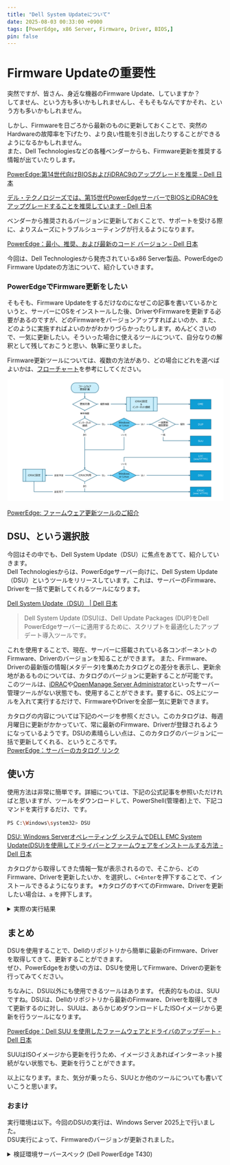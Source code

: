 ```yaml
---
title: "Dell System Updateについて"
date: 2025-08-03 00:33:00 +0900
tags: [PowerEdge, x86 Server, Firmware, Driver, BIOS,]
pin: false
---
```


# Firmware Updateの重要性
突然ですが、皆さん、身近な機器のFirmware Update、していますか？\
してません、という方も多いかもしれませんし、そもそもなんですかそれ、という方も多いかもしれません。

しかし、Firmwareを日ごろから最新のものに更新しておくことで、突然のHardwareの故障率を下げたり、より良い性能を引き出したりすることができるようになるかもしれません。\
また、Dell Technologiesなどの各種ベンダーからも、Firmware更新を推奨する情報が出ていたりします。

[PowerEdge:第14世代向けBIOSおよびiDRAC9のアップグレードを推奨 - Dell 日本](https://www.dell.com/support/kbdoc/ja-jp/000215873/)

[デル・テクノロジーズでは、第15世代PowerEdgeサーバーでBIOSとiDRAC9をアップグレードすることを推奨しています - Dell 日本](https://www.dell.com/support/kbdoc/ja-jp/000222827/)

ベンダーから推奨されるバージョンに更新しておくことで、サポートを受ける際に、よりスムーズにトラブルシューティングが行えるようになります。

[PowerEdge：最小、推奨、および最新のコード バージョン - Dell 日本](https://www.dell.com/support/kbdoc/ja-jp/000227230/)

今回は、Dell Technologiesから発売されているx86 Server製品、PowerEdgeのFirmware Updateの方法について、紹介していきます。

### PowerEdgeでFirmware更新をしたい
そもそも、Firmware Updateをするだけなのになぜこの記事を書いているかというと、サーバーにOSをインストールした後、DriverやFirmwareを更新する必要があるのですが、どのFirmwareをバージョンアップすればよいのか、また、どのように実施すればよいのかがわかりづらかったりします。めんどくさいので、一気に更新したい。そういった場合に使えるツールについて、自分なりの解釈として残しておこうと思い、執筆に至りました。

Firmware更新ツールについては、複数の方法があり、どの場合にどれを選べばよいかは、[フローチャート](https://www.dell.com/support/kbdoc/ja-jp/000240818/)を参考にしてください。

![推奨ツール確認フローチャート](assets/images/ka06P0000009DzdQAE.png)

[PowerEdge: ファームウェア更新ツールのご紹介](https://www.dell.com/support/kbdoc/ja-jp/000240818/)

## DSU、という選択肢
今回はその中でも、Dell System Update（DSU）に焦点をあてて、紹介していきます。\
Dell Technologiesからは、PowerEdgeサーバー向けに、Dell System Update（DSU）というツールをリリースしています。これは、サーバーのFirmware、Driverを一括で更新してくれるツールになります。

[Dell System Update（DSU） | Dell 日本](https://www.dell.com/support/kbdoc/ja-jp/000130590/)
>Dell System Update (DSU)は、Dell Update Packages (DUP)をDell PowerEdgeサーバーに適用するために、スクリプトを最適化したアップデート導入ツールです。

これを使用することで、現在、サーバーに搭載されている各コンポーネントのFirmware、Driverのバージョンを知ることができます。
また、Firmware、Driverの最新版の情報(メタデータ)を集めたカタログとの差分を表示し、更新余地があるものについては、カタログのバージョンに更新することが可能です。\
このツールは、[iDRAC](https://www.dell.com/ja-jp/lp/dt/open-manage-idrac)や[OpenManage Server Administrator](https://www.dell.com/support/kbdoc/ja-jp/000132087/)といったサーバー管理ツールがない状態でも、使用することができます。要するに、OS上にツールを入れて実行するだけで、FirmwareやDriverを全部一気に更新できます。

カタログの内容については下記のページを参照ください。このカタログは、毎週月曜日に更新がかかっていて、常に最新のFirmware、Driverが登録されるようになっているようです。DSUの素晴らしい点は、このカタログのバージョンに一括で更新してくれる、というところです。\
[PowerEdge：サーバーのカタログ リンク](https://www.dell.com/support/kbdoc/ja-jp/000132986/)


## 使い方

使用方法は非常に簡単です。詳細については、下記の公式記事を参照いただければと思いますが、ツールをダウンロードして、PowerShell(管理者)上で、下記コマンドを実行するだけ、です。

```bash
PS C:\Windows\system32> DSU
```

[DSU: Windows Serverオペレーティング システムでDELL EMC System Update(DSU)を使用してドライバーとファームウェアをインストールする方法 - Dell 日本](https://www.dell.com/support/kbdoc/ja-jp/000116751/)

カタログから取得してきた情報一覧が表示されるので、そこから、どのFirmware、Driverを更新したいか、を選択し、`C+Enter`を押下することで、インストールできるようになります。
※カタログのすべてのFirmware、Driverを更新したい場合は、`a` を押下します。

<details markdown="1">
<summary>実際の実行結果</summary>

```shell
PS C:\Users\Administrator> dsu
DELL System Update 2.1.1.0
Copyright (C) 2014 -- 2024 DELL Proprietary.
Downloading the Index catalog
Extracting C:\ProgramData\Dell\DELL System Update\dell_dup\CatalogIndex.cab
Reading the Index catalog
Downloading the catalog
Extracting C:\ProgramData\Dell\DELL System Update\dell_dup\Catalog.cab
Reading the catalog ...
Verifying inventory collector installation
Getting System Inventory ...
Determining Applicable Updates ...

|------------DELL System Update-----------|
[ ] represents 'not selected'
[*] represents 'selected'
[-] represents 'Component already at repository version (can be selected only if /e option is used)'
Choose:  q - Quit without update, c to Commit, <number> - To Select/Deselect, a - Select All, n - Select None
[-]1 BIOS
Current Version : 2.19.0 Same as : 2.19.0, Criticality : Urgent, Type : BIOS

[-]2 Firmware for  - Disk 0 in Backplane 1 of PERC H730 Adapter Controller 0 in Slot 3
Current Version : DK05 Same as : DK05, Criticality : Recommended, Type : Firmware

[-]3 Firmware for  - Disk 1 in Backplane 1 of PERC H730 Adapter Controller 0 in Slot 3
Current Version : DK05 Same as : DK05, Criticality : Recommended, Type : Firmware

[ ]4 Firmware for  - Disk 2 in Backplane 1 of PERC H730 Adapter Controller 0 in Slot 3
Current Version : LS08 Upgrade to : LS0C, Criticality : Recommended, Type : Firmware

[ ]5 Firmware for  - Disk 3 in Backplane 1 of PERC H730 Adapter Controller 0 in Slot 3
Current Version : LS08 Upgrade to : LS0C, Criticality : Recommended, Type : Firmware

[ ]6 Firmware for  - Disk 4 in Backplane 1 of PERC H730 Adapter Controller 0 in Slot 3
Current Version : LS08 Upgrade to : LS0C, Criticality : Recommended, Type : Firmware

[ ]7 Firmware for  - Disk 5 in Backplane 1 of PERC H730 Adapter Controller 0 in Slot 3
Current Version : LS08 Upgrade to : LS0C, Criticality : Recommended, Type : Firmware

[ ]8 Firmware for  - Disk 6 in Backplane 1 of PERC H730 Adapter Controller 0 in Slot 3
Current Version : DE09 Upgrade to : DE11, Criticality : Recommended, Type : Firmware

[-]9 PERC H730 Adapter Controller 0 Firmware
Current Version : 25.5.9.0001 Same as : 25.5.9.0001, Criticality : Recommended, Type : Firmware

[-]10 Dell OS Driver Pack, 18.11.00, A00
Current Version : 18.11.00 Same as : 18.11.00, Criticality : Optional, Type : Application

[-]11 Integrated Dell Remote Access Controller
Current Version : 2.86.86.86 Same as : 2.86.86.86, Criticality : Recommended, Type : Firmware

[-]12 OS COLLECTOR, v6.0, A00
Current Version : 6.0 Same as : 6.0, Criticality : Recommended, Type : Application

[-]13 [0001] Broadcom NetXtreme Gigabit Ethernet
Current Version : 22.00.6 Same as : 22.00.6, Criticality : Optional, Type : Firmware

[-]14 [0002] Broadcom NetXtreme Gigabit Ethernet #2
Current Version : 22.00.6 Same as : 22.00.6, Criticality : Optional, Type : Firmware

Enter your choice : a #ここで、aを押下すると、すべてのFirmware、Driverが選択される。aを選択している。

|------------DELL System Update-----------|
[ ] represents 'not selected'
[*] represents 'selected'
[-] represents 'Component already at repository version (can be selected only if /e option is used)'
Choose:  q - Quit without update, c to Commit, <number> - To Select/Deselect, a - Select All, n - Select None
[-]1 BIOS
Current Version : 2.19.0 Same as : 2.19.0, Criticality : Urgent, Type : BIOS

[-]2 Firmware for  - Disk 0 in Backplane 1 of PERC H730 Adapter Controller 0 in Slot 3
Current Version : DK05 Same as : DK05, Criticality : Recommended, Type : Firmware

[-]3 Firmware for  - Disk 1 in Backplane 1 of PERC H730 Adapter Controller 0 in Slot 3
Current Version : DK05 Same as : DK05, Criticality : Recommended, Type : Firmware

[*]4 Firmware for  - Disk 2 in Backplane 1 of PERC H730 Adapter Controller 0 in Slot 3
Current Version : LS08 Upgrade to : LS0C, Criticality : Recommended, Type : Firmware

[*]5 Firmware for  - Disk 3 in Backplane 1 of PERC H730 Adapter Controller 0 in Slot 3
Current Version : LS08 Upgrade to : LS0C, Criticality : Recommended, Type : Firmware

[*]6 Firmware for  - Disk 4 in Backplane 1 of PERC H730 Adapter Controller 0 in Slot 3
Current Version : LS08 Upgrade to : LS0C, Criticality : Recommended, Type : Firmware

[*]7 Firmware for  - Disk 5 in Backplane 1 of PERC H730 Adapter Controller 0 in Slot 3
Current Version : LS08 Upgrade to : LS0C, Criticality : Recommended, Type : Firmware

[*]8 Firmware for  - Disk 6 in Backplane 1 of PERC H730 Adapter Controller 0 in Slot 3
Current Version : DE09 Upgrade to : DE11, Criticality : Recommended, Type : Firmware

[-]9 PERC H730 Adapter Controller 0 Firmware
Current Version : 25.5.9.0001 Same as : 25.5.9.0001, Criticality : Recommended, Type : Firmware

[-]10 Dell OS Driver Pack, 18.11.00, A00
Current Version : 18.11.00 Same as : 18.11.00, Criticality : Optional, Type : Application

[-]11 Integrated Dell Remote Access Controller
Current Version : 2.86.86.86 Same as : 2.86.86.86, Criticality : Recommended, Type : Firmware

[-]12 OS COLLECTOR, v6.0, A00
Current Version : 6.0 Same as : 6.0, Criticality : Recommended, Type : Application

[-]13 [0001] Broadcom NetXtreme Gigabit Ethernet
Current Version : 22.00.6 Same as : 22.00.6, Criticality : Optional, Type : Firmware

[-]14 [0002] Broadcom NetXtreme Gigabit Ethernet #2
Current Version : 22.00.6 Same as : 22.00.6, Criticality : Optional, Type : Firmware

Enter your choice : c #cを押下して、Enterで更新を実行する。
Trying to connect using https
Fetching SAS-Drive_Firmware_8FF65_WN64_LS0C_A00 ...
Trying to connect using https
Fetching SAS-Drive_Firmware_MCM30_WN64_DE11_A00 ...
Installing SAS-Drive_Firmware_8FF65_WN64_LS0C_A00
Installed successfully
Installing SAS-Drive_Firmware_MCM30_WN64_DE11_A00
Installed successfully
Done! Please run 'dsu --inventory' to check the inventory
Progress report is available at:C:\ProgramData\Dell\DELL System Update\dell_dup\DSU_STATUS.json
Exiting DSU!
```
</details>

## まとめ
DSUを使用することで、Dellのリポジトリから簡単に最新のFirmware、Driverを取得してきて、更新することができます。\
ぜひ、PowerEdgeをお使いの方は、DSUを使用してFirmware、Driverの更新を行ってみてください。

ちなみに、DSU以外にも使用できるツールはあります。
代表的なものは、SUUですね。DSUは、Dellのリポジトリから最新のFirmware、Driverを取得してきて更新するのに対し、SUUは、あらかじめダウンロードしたISOイメージから更新を行うツールになります。

[PowerEdge：Dell SUU を使用したファームウェアとドライバのアップデート - Dell 日本](https://www.dell.com/support/kbdoc/ja-jp/000226185/)

SUUはISOイメージから更新を行うため、イメージさえあればインターネット接続がない状態でも、更新を行うことができます。

以上になります。また、気分が乗ったら、SUUとか他のツールについても書いていこうと思います。

### おまけ
実行環境は以下。今回のDSUの実行は、Windows Server 2025上で行いました。\
DSU実行によって、Firmwareのバージョンが更新されました。

<details markdown="1">
<summary>検証環境サーバースペック (Dell PowerEdge T430)</summary>

---

#### 1. サーバー概要
- **モデル:** Dell Inc. PowerEdge T430
- **BIOSバージョン:** 2.19.0
- **リモート管理 (iDRAC):** iDRAC8 Enterprise, ファームウェアバージョン 2.86.86.86

---

#### 2. CPU
- **モデル:** Intel(R) Xeon(R) CPU E5-2623 v4 @ 2.60GHz
- **搭載数:** 1基
- **コア/スレッド:** 4コア / 8スレッド

---

#### 3. メモリ
- **合計容量:** 40 GB
- **構成:** 8GB DDR4 DIMM x 5枚

---

#### 4. ストレージ

- **RAIDコントローラー:**
    - **モデル:** PERC H730 Adapter
    - **ファームウェア:** 25.5.9.0001
    - **キャッシュ:** 1024 MB

- **仮想ディスク構成:**
    - **仮想ディスク "ESXi" (RAID 1):**
        - **容量:** 約599 GB
        - **構成物理ディスク:** ディスク 0, 1
    - **仮想ディスク "WinServer202x" (RAID 0):**
        - **容量:** 約598 GB
        - **構成物理ディスク:** ディスク 2, 3
    - **仮想ディスク "Nutanix-Data" (RAID 5):**
        - **容量:** 約598 GB
        - **構成物理ディスク:** ディスク 4, 5, 6

- **物理ディスク詳細:**
    - **ディスク 0 (Bay 0):**
        - **メーカー/モデル:** TOSHIBA AL13SXB60EN
        - **容量/種類:** 約600 GB / HDD (SAS)
        - **ファームウェア:** DK05
        - **所属RAID:** RAID 1 ("ESXi")
    - **ディスク 1 (Bay 1):**
        - **メーカー/モデル:** TOSHIBA AL13SXB60EN
        - **容量/種類:** 約600 GB / HDD (SAS)
        - **ファームウェア:** DK05
        - **所属RAID:** RAID 1 ("ESXi")
    - **ディスク 2 (Bay 2):**
        - **メーカー/モデル:** SEAGATE ST300MM0006
        - **容量/種類:** 約300 GB / HDD (SAS)
        - **ファームウェア:** LS08
        - **所属RAID:** RAID 0 ("WinServer202x")
    - **ディスク 3 (Bay 3):**
        - **メーカー/モデル:** SEAGATE ST300MM0006
        - **容量/種類:** 約300 GB / HDD (SAS)
        - **ファームウェア:** LS08
        - **所属RAID:** RAID 0 ("WinServer202x")
    - **ディスク 4 (Bay 4):**
        - **メーカー/モデル:** SEAGATE ST300MM0006
        - **容量/種類:** 約300 GB / HDD (SAS)
        - **ファームウェア:** LS08
        - **所属RAID:** RAID 5 ("Nutanix-Data")
    - **ディスク 5 (Bay 5):**
        - **メーカー/モデル:** SEAGATE ST300MM0006
        - **容量/種類:** 約300 GB / HDD (SAS)
        - **ファームウェア:** LS08
        - **所属RAID:** RAID 5 ("Nutanix-Data")
    - **ディスク 6 (Bay 6):**
        - **メーカー/モデル:** TOSHIBA AL13SEB300
        - **容量/種類:** 約300 GB / HDD (SAS)
        - **ファームウェア:** DE09
        - **所属RAID:** RAID 5 ("Nutanix-Data")
    - **ディスク 7 (Bay 7):**
        - **メーカー/モデル:** ATA (Crucial) CT1000BX500SSD1
        - **容量/種類:** 約1 TB / SSD (SATA)
        - **ファームウェア:** M6CR061
        - **所属RAID:** Non-RAID

---

#### 5. ネットワーク
- **モデル:** Broadcom NetXtreme BCM5720 Gigabit Ethernet
- **ポート数:** 2ポート
- **リンク速度:** 1000 Mbps

---

#### 6. 電源ユニット (PSU)
- **容量:** 495W
- **構成:** 1台搭載

</details>